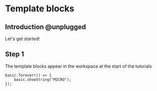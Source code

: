 # Template blocks

## Introduction @unplugged

Let's get started!

## Step 1

The template blocks appear in the workspace at the start of the tutorials


```template
basic.forever(() => {
    basic.showString("MICRO");
});

```